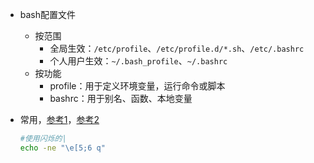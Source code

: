 * bash配置文件

  * 按范围
    * 全局生效：`/etc/profile`、`/etc/profile.d/*.sh`、`/etc/.bashrc`
    * 个人用户生效：`~/.bash_profile`、`~/.bashrc`
  * 按功能
    * profile：用于定义环境变量，运行命令或脚本
    * bashrc：用于别名、函数、本地变量
  
* 常用，[参考1](https://gohom.win/2016/03/22/bash-twinkle/)，[参考2](https://zh.wikipedia.org/wiki/ANSI%E8%BD%AC%E4%B9%89%E5%BA%8F%E5%88%97)
  
  ```bash
  #使用闪烁的|
  echo -ne "\e[5;6 q"
  ```